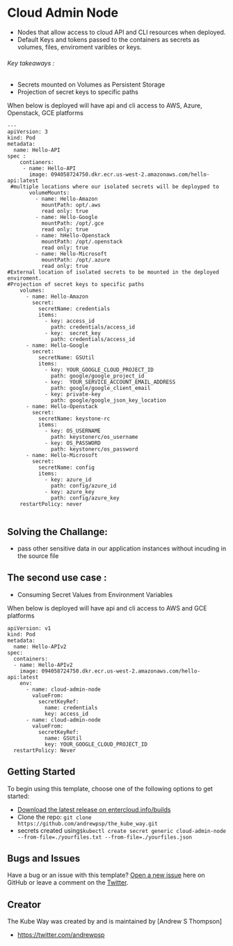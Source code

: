 # Cloud Admin Node

- Nodes that allow access to cloud API and CLI resources when deployed. 
- Default Keys and tokens passed to the containers as secrets as volumes, files, enviroment varibles or keys. 


###### Key takeaways :

* Secrets mounted on Volumes as Persistent Storage 
* Projection of secret keys to specific paths


When below is deployed will have api and cli access to AWS, Azure, Openstack, GCE platforms
```
---
apiVersion: 3 
kind: Pod
metadata: 
  name: Hello-API 
spec : 
    contianers: 
     - name: Hello-API
       image: 094058724750.dkr.ecr.us-west-2.amazonaws.com/hello-api:latest
 #multiple locations where our isolated secrets will be deployped to
       volumeMounts: 
         - name: Hello-Amazon 
           mountPath: opt/.aws
           read only: true  
         - name: Hello-Google
           mountPath: /opt/.gce
           read only: true
         - name: hHello-Openstack
           mountPath: /opt/.openstack
           read only: true
         - name: Hello-Microsoft
           mountPath: /opt/.azure
           read only: true
#External location of isolated secrets to be mounted in the deployed enviroment.
#Projection of secret keys to specific paths
    volumes:
      - name: Hello-Amazon
        secret: 
          secretName: credentials 
          items:
            - key: access_id
              path: credentials/access_id   
            - key:  secret_key
              path: credentials/access_id
      - name: Hello-Google
        secret: 
          secretName: GSUtil 
          items:
            - key: YOUR_GOOGLE_CLOUD_PROJECT_ID
              path: google/google_project_id
            - key:  YOUR_SERVICE_ACCOUNT_EMAIL_ADDRESS
              path: google/google_client_email
            - key: private-key
              path: google/google_json_key_location
      - name: Hello-Openstack
        secret: 
          secretName: keystone-rc
          items:
            - key: OS_USERNAME
              path: keystonerc/os_username  
            - key: OS_PASSWORD
              path: keystonerc/os_password 
      - name: Hello-Microsoft
        secret:
          secretName: config
          items:
            - key: azure_id
              path: config/azure_id   
            - key: azure_key
              path: config/azure_key
    restartPolicy: never


```
## Solving the Challange: 

* pass other sensitive data in our application instances without incuding in the source file





## The second use case :
* Consuming Secret Values from Environment Variables

When below is deployed will have api and cli access to AWS and GCE platforms

```
apiVersion: v1
kind: Pod
metadata:
  name: Hello-APIv2
spec:
  containers:
  - name: Hello-APIv2
    image: 094058724750.dkr.ecr.us-west-2.amazonaws.com/hello-api:latest
    env:
      - name: cloud-admin-node
        valueFrom:
          secretKeyRef:
            name: credentials
            key: access_id
      - name: cloud-admin-node
        valueFrom:
          secretKeyRef:
            name: GSUtil
            key: YOUR_GOOGLE_CLOUD_PROJECT_ID
  restartPolicy: Never
```



## Getting Started

To begin using this template, choose one of the following options to get started:
* [Download the latest release on entercloud.info/builds](http://entercloud.info:8080)
* Clone the repo: `git clone https://github.com/andrewpsp/the_kube_way.git`
* secrets created using`$kubectl create secret generic cloud-admin-node --from-file=./yourfiles.txt --from-file=./yourfiles.json`



## Bugs and Issues

Have a bug or an issue with this template? [Open a new issue](https://github.com/andrewpsp/the_kube_way/issues) here on GitHub or leave a comment on the [Twitter](http://twitter.com/andrewpsp).

## Creator
The Kube Way was created by and is maintained by [Andrew S Thompson]

* https://twitter.com/andrewpsp


[logo]: https://github.com/andrewpsp/the_kube_way/blob/master/art.jpg "Key functions"

